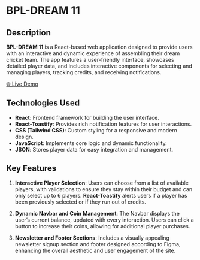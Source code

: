 # BPL-DREAM 11

## Description
**BPL-DREAM 11** is a React-based web application designed to provide users with an interactive and dynamic experience of assembling their dream cricket team. The app features a user-friendly interface, showcases detailed player data, and includes interactive components for selecting and managing players, tracking credits, and receiving notifications.

[🌐 Live Demo](https://taupe-douhua-45a954.netlify.app/) &nbsp;

## Technologies Used
- **React**: Frontend framework for building the user interface.
- **React-Toastify**: Provides rich notification features for user interactions.
- **CSS (Tailwind CSS)**: Custom styling for a responsive and modern design.
- **JavaScript**: Implements core logic and dynamic functionality.
- **JSON**: Stores player data for easy integration and management.

## Key Features
1. **Interactive Player Selection**: Users can choose from a list of available players, with validations to ensure they stay within their budget and can only select up to 6 players. **React-Toastify** alerts users if a player has been previously selected or if they run out of credits.

2. **Dynamic Navbar and Coin Management**: The Navbar displays the user’s current balance, updated with every interaction. Users can click a button to increase their coins, allowing for additional player purchases.

3. **Newsletter and Footer Sections**: Includes a visually appealing newsletter signup section and footer designed according to Figma, enhancing the overall aesthetic and user engagement of the site.
